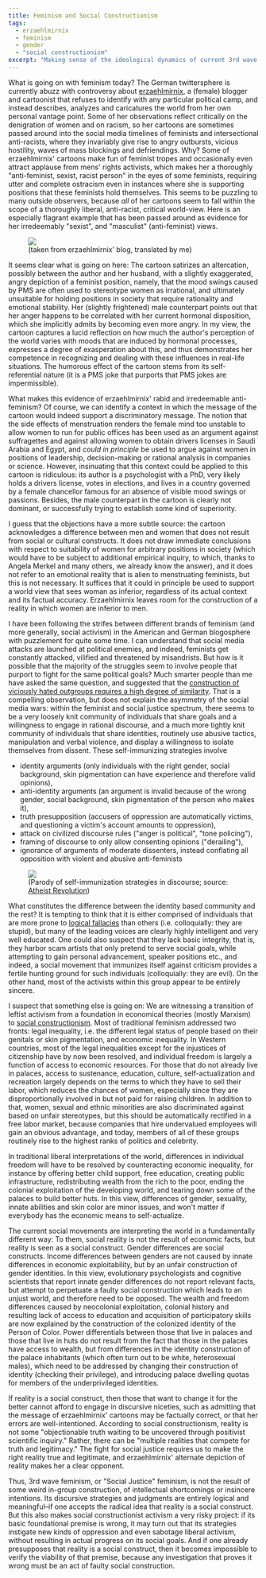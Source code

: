 ```yaml
---
title: Feminism and Social Constructionism
tags:
  - erzaehlmirnix
  - feminism
  - gender
  - "social constructionism"
excerpt: "Making sense of the ideological dynamics of current 3rd wave feminism"
---
```


What is going on with feminism today? The German twittersphere is currently abuzz with controversy about [erzaehlmirnix](https://erzaehlmirnix.wordpress.com/), a (female) blogger and cartoonist that refuses to identify with any particular political camp, and instead describes, analyzes and caricatures the world from her own personal vantage point. Some of her observations reflect critically on the denigration of women and on racism, so her cartoons are sometimes passed around into the social media timelines of feminists and intersectional anti-racists, where they invariably give rise to angry outbursts, vicious hostility, waves of mass blockings and defriendings. Why? Some of erzaehlmirnix' cartoons make fun of feminist tropes and occasionally even attract applause from mens' rights activists, which makes her a thoroughly "anti-feminist, sexist, racist person" in the eyes of some feminists, requiring utter and complete ostracism even in instances where she is supporting positions that these feminists hold themselves. This seems to be puzzling to many outside observers, because _all_ of her cartoons seem to fall within the scope of a thoroughly liberal, anti-racist, critical world-view. Here is an especially flagrant example that has been passed around as evidence for her irredeemably "sexist", and "masculist" (anti-feminist) views.


<figure>
<img src="/images/feminism-and-social-constructionism/pms.png">
<figcaption>(taken from erzaehlmirnix' blog, translated by me)</figcaption>
</figure>

It seems clear what is going on here: The cartoon satirizes an altercation, possibly between the author and her husband, with a slightly exaggerated, angry depiction of a feminist position, namely, that the mood swings caused by PMS are often used to stereotype women as irrational, and ultimately unsuitable for holding positions in society that require rationality and emotional stability. Her (slightly frightened) male counterpart points out that her anger happens to be correlated with her current hormonal disposition, which she implicitly admits by becoming even more angry. In my view, the cartoon captures a lucid reflection on how much the author's perception of the world varies with moods that are induced by hormonal processes, expresses a degree of exasperation about this, and thus demonstrates her competence in recognizing and dealing with these influences in real-life situations. The humorous effect of the cartoon stems from its self-referential nature (it is a PMS joke that purports that PMS jokes are impermissible).

What makes this evidence of erzaehlmirnix' rabid and irredeemable anti-feminism? Of course, we can identify a context in which the message of the cartoon would indeed support a discriminatory message. The notion that the side effects of menstruation renders the female mind too unstable to allow women to run for public offices has been used as an argument against suffragettes and against allowing women to obtain drivers licenses in Saudi Arabia and Egypt, and _could in principle_ be used to argue against women in positions of leadership, decision-making or rational analysis in companies or science. However, insinuating that this context could be applied to this cartoon is ridiculous: its author is a psychologist with a PhD, very likely holds a drivers license, votes in elections, and lives in a country governed by a female chancellor famous for an absence of visible mood swings or passions. Besides, the male counterpart in the cartoon is clearly not dominant, or successfully trying to establish some kind of superiority.

I guess that the objections have a more subtle source: the cartoon acknowledges a difference between men and women that does not result from social or cultural constructs. It does not draw immediate conclusions with respect to suitability of women for arbitrary positions in society (which would have to be subject to additional empirical inquiry, to which, thanks to Angela Merkel and many others, we already know the answer), and it does not refer to an emotional reality that is alien to menstruating feminists, but this is not necessary. It suffices that it could in principle be used to support a world view that sees woman as inferior, regardless of its actual context and its factual accuracy. Erzaehlmirnix leaves room for the construction of a reality in which women are inferior to men.

I have been following the strifes between different brands of feminism (and more generally, social activism) in the American and German blogosphere with puzzlement for quite some time. I can understand that social media attacks are launched at political enemies, and indeed, feminists get constantly attacked, vilified and threatened by misandrists. But how is it possible that the majority of the struggles seem to involve people that purport to fight for the same political goals? Much smarter people than me have asked the same question, and suggested that the [construction of viciously hated outgroups requires a high degree of similarity](http://slatestarcodex.com/2014/09/30/i-can-tolerate-anything-except-the-outgroup/). That is a compelling observation, but does not explain the asymmetry of the social media wars: within the feminist and social justice spectrum, there seems to be a very loosely knit community of individuals that share goals and a willingness to engage in rational discourse, and a much more tightly knit community of individuals that share identities, routinely use abusive tactics, manipulation and verbal violence, and display a willingness to isolate themselves from dissent. These self-immunizing strategies involve


- identity arguments (only individuals with the right gender, social background, skin pigmentation can have experience and therefore valid opinions), 
- anti-identity arguments (an argument is invalid because of the wrong gender, social background, skin pigmentation of the person who makes it),
- truth presupposition (accusers of oppression are automatically victims, and questioning a victim's account amounts to oppression), 
- attack on civilized discourse rules ("anger is political", "tone policing"),
- framing of discourse to only allow consenting opinions ("derailing"),
- ignorance of arguments of moderate dissenters, instead conflating all opposition with violent and abusive anti-feminists

<figure>
<img src="/images/feminism-and-social-constructionism/e90.jpg">
<figcaption>(Parody of self-immunization strategies in discourse; 
            source: <a href="http://www.atheistrev.com/2014/08/how-to-win-any-argument-about-social.html">Atheist Revolution</a>)
</figcaption>
</figure>


What constitutes the difference between the identity based community and the rest? It is tempting to think that it is either comprised of individuals that are more prone to [logical fallacies](https://en.wikipedia.org/wiki/List_of_fallacies) than others (i.e. colloquially: they are stupid), but many of the leading voices are clearly highly intelligent and very well educated. One could also suspect that they lack basic integrity, that is, they harbor scam artists that only pretend to serve social goals, while attempting to gain personal advancement, speaker positions etc., and indeed, a social movement that immunizes itself against criticism provides a fertile hunting ground for such individuals (colloquially: they are evil). On the other hand, most of the activists within this group appear to be entirely sincere.

I suspect that something else is going on: We are witnessing a transition of leftist activism from a foundation in economical theories (mostly Marxism) to [social constructionism](https://en.wikipedia.org/wiki/Social_constructionism). Most of traditional feminism addressed two fronts: legal inequality, i.e. the different legal status of people based on their genitals or skin pigmentation, and economic inequality. In Western countries, most of the legal inequalities except for the injustices of citizenship have by now been resolved, and individual freedom is largely a function of access to economic resources. For those that do not already live in palaces, access to sustenance, education, culture, self-actualization and recreation largely depends on the terms to which they have to sell their labor, which reduces the chances of women, especially since they are disproportionally involved in but not paid for raising children. In addition to that, women, sexual and ethnic minorities are also discriminated against based on unfair stereotypes, but this should be automatically rectified in a free labor market, because companies that hire undervalued employees will gain an obvious advantage, and today, members of all of these groups routinely rise to the highest ranks of politics and celebrity. 

In traditional liberal interpretations of the world, differences in individual freedom will have to be resolved by counteracting economic inequality, for instance by offering better child support, free education, creating public infrastructure, redistributing wealth from the rich to the poor, ending the colonial exploitation of the developing world, and tearing down some of the palaces to build better huts. In this view, differences of gender, sexuality, innate abilities and skin color are minor issues, and won't matter if everybody has the economic means to self-actualize. 

The current social movements are interpreting the world in a fundamentally different way: To them, social reality is not the result of economic facts, but reality is seen as a social construct. Gender differences are social constructs. Income differences between genders are not caused by innate differences in economic exploitability, but by an unfair construction of gender identities. In this view, evolutionary psychologists and cognitive scientists that report innate gender differences do not report relevant facts, but attempt to perpetuate a faulty social construction which leads to an unjust world, and therefore need to be opposed. The wealth and freedom differences caused by neocolonial exploitation, colonial history and resulting lack of access to education and acquisition of participatory skills are now explained by the construction of the colonized identity of the Person of Color. Power differentials between those that live in palaces and those that live in huts do not result from the fact that those in the palaces have access to wealth, but from differences in the identity construction of the palace inhabitants (which often turn out to be white, heterosexual males), which need to be addressed by changing their construction of identity (checking their privilege), and introducing palace dwelling quotas for members of the underprivileged identities. 

If reality is a social construct, then those that want to change it for the better cannot afford to engage in discursive niceties, such as admitting that the message of erzaehlmirnix' cartoons may be factually correct, or that her errors are well-intentioned. According to social constructionism, reality is not some "objectionable truth waiting to be uncovered through positivist scientific inquiry." Rather, there can be "multiple realities that compete for truth and legitimacy." The fight for social justice requires us to make the right reality true and legitimate, and erzaehlmirnix' alternate depiction of reality makes her a clear opponent.

Thus, 3rd wave feminism, or "Social Justice" feminism, is not the result of some weird in-group construction, of intellectual shortcomings or insincere intentions. Its discursive strategies and judgments are entirely logical and meaningful–if one accepts the radical idea that reality is a social construct. But this also makes social constructionist activism a very risky project: if its basic foundational premise is wrong, it may turn out that its strategies instigate new kinds of oppression and even sabotage liberal activism, without resulting in actual progress on its social goals. And if one already presupposes that reality is a social construct, then it becomes impossible to verify the viability of that premise, because any investigation that proves it wrong must be an act of faulty social construction.
